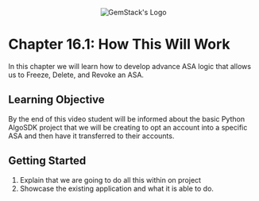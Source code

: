 <p align="center">
  <img
  src="https://camo.githubusercontent.com/e4ac909b3da508a9e5f8f5276359dd0d8a484a30dc58daf2b29755d87aa09b57/68747470733a2f2f67656d737461636b2e696f2f7374617469632f31626135356364376237663639393165633965646262386331343332323533342f30656261302f6c6f676f5f7072696d6172795f737461636b65642e61766966"
  alt="GemStack's Logo"
  />
</p>

# Chapter 16.1: How This Will Work

In this chapter we will learn how to develop advance ASA logic that allows us to Freeze, Delete, and Revoke an ASA.


## Learning Objective

By the end of this video student will be informed about the basic Python AlgoSDK project that we will be creating to opt an account into a specific ASA and then have it transferred to their accounts.

## Getting Started
1. Explain that we are going to do all this within on project 
2. Showcase the existing application and what it is able to do.